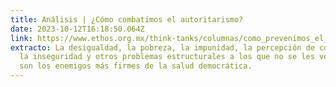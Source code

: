 ```yaml
---
title: Análisis | ¿Cómo combatimos el autoritarismo?
date: 2023-10-12T16:18:50.064Z
link: https://www.ethos.org.mx/think-tanks/columnas/como_prevenimos_el_autoritarismo
extracto: La desigualdad, la pobreza, la impunidad, la percepción de corrupción,
  la inseguridad y otros problemas estructurales a los que no se les ve salida,
  son los enemigos más firmes de la salud democrática.
---
```

